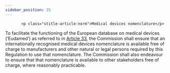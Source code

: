 ```yaml
---
sidebar_position: 25
---
```

           <p class="stitle-article-norm">Medical devices nomenclature</p>
   <p class="norm">To facilitate the functioning of the European 
database on medical devices (‘Eudamed’) as referred to in 
<a href='../CHAPTER III/Article 33 - European database on medical devices'> Article 33</a>, the Commission shall ensure that an internationally 
recognised medical devices nomenclature is available free of charge to 
manufacturers and other natural or legal persons required by this 
Regulation to use that nomenclature. The Commission shall also endeavour
 to ensure that that nomenclature is available to other stakeholders 
free of charge, where reasonably practicable.</p>